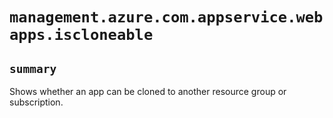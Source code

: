 # `management.azure.com.appservice.webapps.iscloneable`

## `summary`
Shows whether an app can be cloned to another resource group or subscription.


